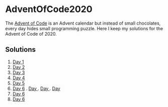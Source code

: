 # AdventOfCode2020

The [Advent of Code](https://adventofcode.com/) is an Advent calendar but instead of small chocolates, every day hides small programming puzzle. 
Here I keep my solutions for the Advent of Code of 2020.

## Solutions
 1. [Day 1](Day1/Day1.java)
 2. [Day 2](Day2/Day2.java)
 3. [Day 3](Day3/Day3.java)
 4. [Day 4](Day4/Day4.java)
 5. [Day 5](Day5/Day5.java)
 6. [Day 6](Day6/Day6.java)
 . [Day ](Day/Day.java)
 . [Day ](Day/Day.java)
 . [Day ](Day/Day.java)
 6. [Day 6](Day6/Day6.java)
 6. [Day 6](Day6/Day6.java)
